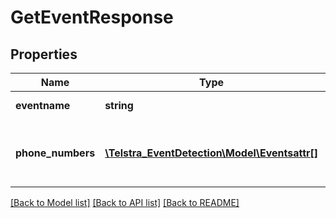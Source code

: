 # GetEventResponse

## Properties
Name | Type | Description | Notes
------------ | ------------- | ------------- | -------------
**eventname** | **string** | Name of the event | 
**phone_numbers** | [**\Telstra_EventDetection\Model\Eventsattr[]**](Eventsattr.md) | Array containing the object with evnt attributes | 

[[Back to Model list]](../README.md#documentation-for-models) [[Back to API list]](../README.md#documentation-for-api-endpoints) [[Back to README]](../README.md)


